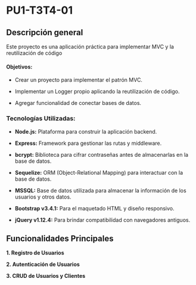 # PU1-T3T4-01

## Descripci&#243;n general

Este proyecto es una aplicaci&#243;n pr&#225;ctica para implementar MVC y la reutilizaci&#243;n de c&#243;digo

#### Objetivos:

- Crear un proyecto para implementar el patr&#243;n MVC.

- Implementar un Logger propio aplicando la reutilizaci&#243;n de c&#243;digo.

- Agregar funcionalidad de conectar bases de datos.

### Tecnolog&#237;as Utilizadas:

- **Node.js:** Plataforma para construir la aplicaci&#243;n backend.

- **Express:** Framework para gestionar las rutas y middleware.

- **bcrypt:** Biblioteca para cifrar contrase&#241;as antes de almacenarlas en la base de datos.

- **Sequelize:** ORM (Object-Relational Mapping) para interactuar con la base de datos.

- **MSSQL:** Base de datos utilizada para almacenar la informaci&#243;n de los usuarios y otros datos.

- **Bootstrap v3.4.1:** Para el maquetado HTML y dise&#241;o responsivo.

- **jQuery v1.12.4:** Para brindar compatibilidad con navegadores antiguos.

## Funcionalidades Principales

**1. Registro de Usuarios**

**2. Autenticaci&#243;n de Usuarios**

**3. CRUD de Usuarios y Clientes**

